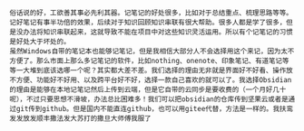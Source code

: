 	俗话说的好，工欲善其事必先利其器。记笔记的好处很多，比如对于总结重点、梳理思路等等。记好笔记有事半功倍的效果，后续对于知识回顾知识串联有很大帮助。很多人都是学了很多，但是没办法将知识串联起来，这就导致不能在项目中对这些知识灵活运用。所以有个记笔记的习惯是好处大于坏处的。
	虽然Windows自带的笔记本也能够记笔记，但是我相信大部分人不会选择用这个来记，因为太不方便了。那么市面上那么多记笔记的软件，比如nothing、onenote、印象笔记、有道笔记等等一大堆到底该选哪一个呢？其实都大差不差。我们选择的理由无非就是界面好不好看、操作放不方便、功能好不好用、以及跨平台好不好，选择一款自己喜欢的就可以了。我选择Obsidian的理由是能够在本地记笔记然后上传到云端，但是它自带的云同步是要收费的（一个月好几十呢），不过只要思想不滑坡，办法总比困难多！我们可以把obsidian的仓库传到坚果云或者是通过git传到github。但是国内不能直连github，也可以用gitee代替，方法是一样的。我扶鸾
	发发放发顺丰撒法发大苏打的撒旦大师傅我服了